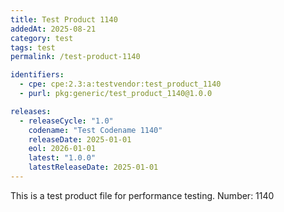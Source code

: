 ```yaml
---
title: Test Product 1140
addedAt: 2025-08-21
category: test
tags: test
permalink: /test-product-1140

identifiers:
  - cpe: cpe:2.3:a:testvendor:test_product_1140
  - purl: pkg:generic/test_product_1140@1.0.0

releases:
  - releaseCycle: "1.0"
    codename: "Test Codename 1140"
    releaseDate: 2025-01-01
    eol: 2026-01-01
    latest: "1.0.0"
    latestReleaseDate: 2025-01-01
---
```


This is a test product file for performance testing. Number: 1140

